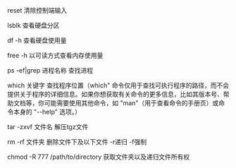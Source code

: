 reset                     清除控制端输入

lsblk                     查看硬盘分区

df -h                    查看硬盘使用量

free -h                   以可读方式查看内存使用量

ps -ef|grep 进程名称       查找进程          

which 关键字              查找程序位置（which" 命令仅用于查找可执行程序的路径，而不会提供关于程序的详细信息。如果你想获取有关命令的更多信息，比如其版本号、帮助文档等，你可能需要使用其他命令，如 "man"（用于查看命令的手册页）或命令本身的 "--help" 选项。）


tar -zxvf 文件名         解压tgz文件

rm -rf 文件夹        删除文件下及以下文件   -r递归  -f强制


chmod -R 777 /path/to/directory   获取文件夹以及递归文件所有权

